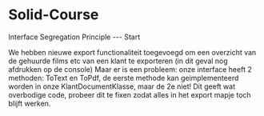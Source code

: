 # Solid-Course
Interface Segregation Principle --- Start

We hebben nieuwe export functionaliteit toegevoegd om een overzicht van de gehuurde films etc van een klant te exporteren (in dit geval nog afdrukken op de console)
Maar er is een probleem: onze interface heeft 2 methoden: ToText en ToPdf, de eerste methode kan geimplementeerd worden in onze KlantDocumentKlasse, maar de 2e niet!
Dit geeft wat overbodige code, probeer dit te fixen zodat alles in het export mapje toch blijft werken.